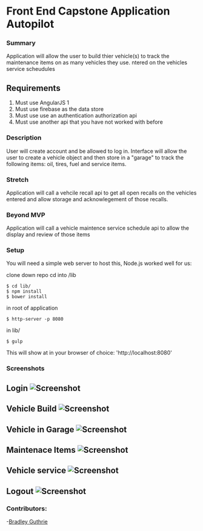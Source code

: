 # Front End Capstone Application  Autopilot

### Summary
Application will allow the user to build thier vehicle(s) to track the maintenance items on as many vehicles they use.  ntered on the vehicles service scheudules


## Requirements
1. Must use AngularJS 1
1. Must use firebase as the data store
1. Must use use an authentication authorization api
1. Must use another api that you have not worked with before


### Description
User will create account and be allowed to log in.  Interface will allow the  user to create a vehicle object and then store in a "garage" to track the following items: oil, tires, fuel and service items.

### Stretch
Application will call a vehcile recall api to get all open recalls on the vehicles entered and allow storage and acknowlegement of those recalls.

### Beyond MVP
Application will call a vehicle maintence service schedule api to allow the  display and review of those items

### Setup
You will need a simple web server to host this, Node.js worked well for us:

clone down repo
cd into /lib
```
$ cd lib/
$ npm install
$ bower install
```
in root of  application

```
$ http-server -p 8080
```
in lib/

```
$ gulp
```

This will show at in your browser of choice:
'http://localhost:8080'



### Screenshots


## Login ![Screenshot](/img/login.png)

## Vehicle Build ![Screenshot](/img/auto.png)

## Vehicle in Garage ![Screenshot](/img/garage.png)

## Maintenace Items ![Screenshot](/img/oilfueltires.png)

## Vehicle service ![Screenshot](/img/service.png)

## Logout ![Screenshot](/img/logout.png)

### Contributors:
-[Bradley Guthrie](https://github.com/guthb)
